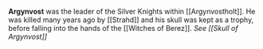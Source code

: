 **Argynvost** was the leader of the Silver Knights within [[Argynvostholt]]. He was killed many years ago by [[Strahd]] and his skull was kept as a trophy, before falling into the hands of the [[Witches of Berez]]. *See [[Skull of Argynvost]]*